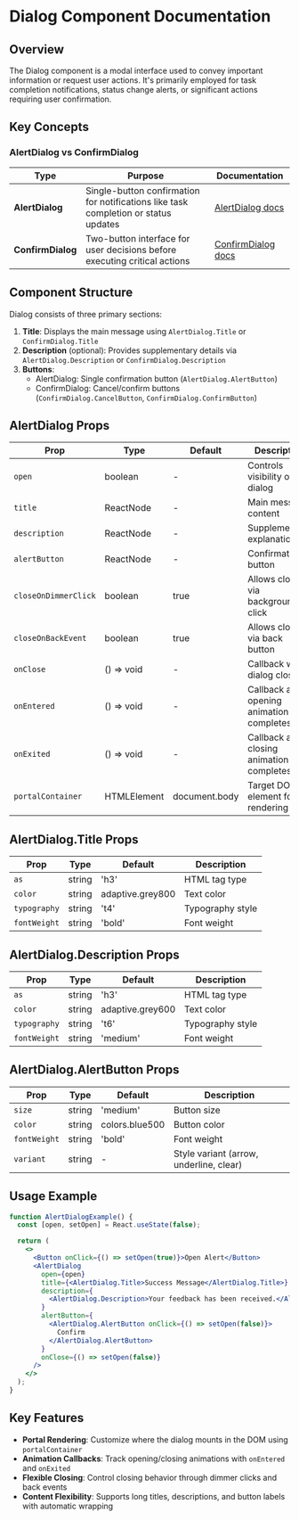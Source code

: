 # Dialog Component Documentation

## Overview

The Dialog component is a modal interface used to convey important information or request user actions. It's primarily employed for task completion notifications, status change alerts, or significant actions requiring user confirmation.

## Key Concepts

### AlertDialog vs ConfirmDialog

| Type | Purpose | Documentation |
|------|---------|---|
| **AlertDialog** | Single-button confirmation for notifications like task completion or status updates | [AlertDialog docs](/tds-mobile/components/Dialog/alert-dialog/) |
| **ConfirmDialog** | Two-button interface for user decisions before executing critical actions | [ConfirmDialog docs](/tds-mobile/components/Dialog/confirm-dialog/) |

## Component Structure

Dialog consists of three primary sections:

1. **Title**: Displays the main message using `AlertDialog.Title` or `ConfirmDialog.Title`
2. **Description** (optional): Provides supplementary details via `AlertDialog.Description` or `ConfirmDialog.Description`
3. **Buttons**:
   - AlertDialog: Single confirmation button (`AlertDialog.AlertButton`)
   - ConfirmDialog: Cancel/confirm buttons (`ConfirmDialog.CancelButton`, `ConfirmDialog.ConfirmButton`)

## AlertDialog Props

| Prop | Type | Default | Description |
|------|------|---------|---|
| `open` | boolean | - | Controls visibility of the dialog |
| `title` | ReactNode | - | Main message content |
| `description` | ReactNode | - | Supplementary explanation |
| `alertButton` | ReactNode | - | Confirmation button |
| `closeOnDimmerClick` | boolean | true | Allows closing via background click |
| `closeOnBackEvent` | boolean | true | Allows closing via back button |
| `onClose` | () => void | - | Callback when dialog closes |
| `onEntered` | () => void | - | Callback after opening animation completes |
| `onExited` | () => void | - | Callback after closing animation completes |
| `portalContainer` | HTMLElement | document.body | Target DOM element for rendering |

## AlertDialog.Title Props

| Prop | Type | Default | Description |
|------|------|---------|---|
| `as` | string | 'h3' | HTML tag type |
| `color` | string | adaptive.grey800 | Text color |
| `typography` | string | 't4' | Typography style |
| `fontWeight` | string | 'bold' | Font weight |

## AlertDialog.Description Props

| Prop | Type | Default | Description |
|------|------|---------|---|
| `as` | string | 'h3' | HTML tag type |
| `color` | string | adaptive.grey600 | Text color |
| `typography` | string | 't6' | Typography style |
| `fontWeight` | string | 'medium' | Font weight |

## AlertDialog.AlertButton Props

| Prop | Type | Default | Description |
|------|------|---------|---|
| `size` | string | 'medium' | Button size |
| `color` | string | colors.blue500 | Button color |
| `fontWeight` | string | 'bold' | Font weight |
| `variant` | string | - | Style variant (arrow, underline, clear) |

## Usage Example

```jsx
function AlertDialogExample() {
  const [open, setOpen] = React.useState(false);

  return (
    <>
      <Button onClick={() => setOpen(true)}>Open Alert</Button>
      <AlertDialog
        open={open}
        title={<AlertDialog.Title>Success Message</AlertDialog.Title>}
        description={
          <AlertDialog.Description>Your feedback has been received.</AlertDialog.Description>
        }
        alertButton={
          <AlertDialog.AlertButton onClick={() => setOpen(false)}>
            Confirm
          </AlertDialog.AlertButton>
        }
        onClose={() => setOpen(false)}
      />
    </>
  );
}
```

## Key Features

- **Portal Rendering**: Customize where the dialog mounts in the DOM using `portalContainer`
- **Animation Callbacks**: Track opening/closing animations with `onEntered` and `onExited`
- **Flexible Closing**: Control closing behavior through dimmer clicks and back events
- **Content Flexibility**: Supports long titles, descriptions, and button labels with automatic wrapping
